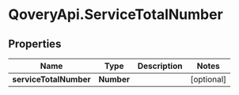 # QoveryApi.ServiceTotalNumber

## Properties

Name | Type | Description | Notes
------------ | ------------- | ------------- | -------------
**serviceTotalNumber** | **Number** |  | [optional] 


